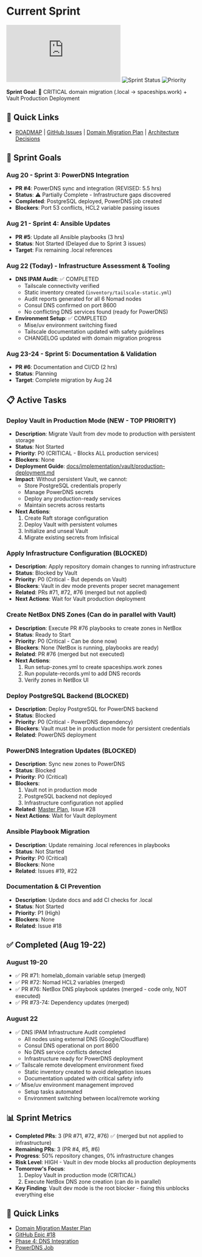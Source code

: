 # Current Sprint

![Last Updated](https://img.shields.io/github/last-commit/basher83/andromeda-orchestration/main/docs/project-management/current-sprint.md)
![Sprint Status](https://img.shields.io/badge/Sprint-2025--01--27%20to%202025--02--03-blue)
![Priority](https://img.shields.io/badge/Priority-Critical-red)

**Sprint Goal**: 🚨 CRITICAL domain migration (.local → spaceships.work) + Vault Production Deployment

## 🔗 Quick Links

- [ROADMAP](../../ROADMAP.md) | [GitHub Issues](https://github.com/basher83/andromeda-orchestration/issues) | [Domain Migration Plan](../implementation/dns-ipam/domain-migration-master-plan.md) | [Architecture Decisions](./decisions/)

## 🎯 Sprint Goals

### Aug 20 - Sprint 3: PowerDNS Integration

- **PR #4**: PowerDNS sync and integration (REVISED: 5.5 hrs)
- **Status**: ⚠️ Partially Complete - Infrastructure gaps discovered
- **Completed**: PostgreSQL deployed, PowerDNS job created
- **Blockers**: Port 53 conflicts, HCL2 variable passing issues

### Aug 21 - Sprint 4: Ansible Updates

- **PR #5**: Update all Ansible playbooks (3 hrs)
- **Status**: Not Started (Delayed due to Sprint 3 issues)
- **Target**: Fix remaining .local references

### Aug 22 (Today) - Infrastructure Assessment & Tooling

- **DNS IPAM Audit**: ✅ COMPLETED
  - Tailscale connectivity verified
  - Static inventory created (`inventory/tailscale-static.yml`)
  - Audit reports generated for all 6 Nomad nodes
  - Consul DNS confirmed on port 8600
  - No conflicting DNS services found (ready for PowerDNS)
- **Environment Setup**: ✅ COMPLETED
  - Mise/uv environment switching fixed
  - Tailscale documentation updated with safety guidelines
  - CHANGELOG updated with domain migration progress

### Aug 23-24 - Sprint 5: Documentation & Validation

- **PR #6**: Documentation and CI/CD (2 hrs)
- **Status**: Planning
- **Target**: Complete migration by Aug 24

## 📋 Active Tasks

### Deploy Vault in Production Mode (NEW - TOP PRIORITY)

- **Description**: Migrate Vault from dev mode to production with persistent storage
- **Status**: Not Started
- **Priority**: P0 (CRITICAL - Blocks ALL production services)
- **Blockers**: None
- **Deployment Guide**: [docs/implementation/vault/production-deployment.md](../implementation/vault/production-deployment.md)
- **Impact**: Without persistent Vault, we cannot:
  - Store PostgreSQL credentials properly
  - Manage PowerDNS secrets
  - Deploy any production-ready services
  - Maintain secrets across restarts
- **Next Actions**:
  1. Create Raft storage configuration
  2. Deploy Vault with persistent volumes
  3. Initialize and unseal Vault
  4. Migrate existing secrets from Infisical

### Apply Infrastructure Configuration (BLOCKED)

- **Description**: Apply repository domain changes to running infrastructure
- **Status**: Blocked by Vault
- **Priority**: P0 (Critical - But depends on Vault)
- **Blockers**: Vault in dev mode prevents proper secret management
- **Related**: PRs #71, #72, #76 (merged but not applied)
- **Next Actions**: Wait for Vault production deployment

### Create NetBox DNS Zones (Can do in parallel with Vault)

- **Description**: Execute PR #76 playbooks to create zones in NetBox
- **Status**: Ready to Start
- **Priority**: P0 (Critical - Can be done now)
- **Blockers**: None (NetBox is running, playbooks are ready)
- **Related**: PR #76 (merged but not executed)
- **Next Actions**:
  1. Run setup-zones.yml to create spaceships.work zones
  2. Run populate-records.yml to add DNS records
  3. Verify zones in NetBox UI

### Deploy PostgreSQL Backend (BLOCKED)

- **Description**: Deploy PostgreSQL for PowerDNS backend
- **Status**: Blocked
- **Priority**: P0 (Critical - PowerDNS dependency)
- **Blockers**: Vault must be in production mode for persistent credentials
- **Related**: PowerDNS deployment

### PowerDNS Integration Updates (BLOCKED)

- **Description**: Sync new zones to PowerDNS
- **Status**: Blocked
- **Priority**: P0 (Critical)
- **Blockers**:
  1. Vault not in production mode
  2. PostgreSQL backend not deployed
  3. Infrastructure configuration not applied
- **Related**: [Master Plan](../implementation/dns-ipam/domain-migration-master-plan.md), Issue #28
- **Next Actions**: Wait for Vault deployment

### Ansible Playbook Migration

- **Description**: Update remaining .local references in playbooks
- **Status**: Not Started
- **Priority**: P0 (Critical)
- **Blockers**: None
- **Related**: Issues #19, #22

### Documentation & CI Prevention

- **Description**: Update docs and add CI checks for .local
- **Status**: Not Started
- **Priority**: P1 (High)
- **Blockers**: None
- **Related**: Issue #18

## ✅ Completed (Aug 19-22)

### August 19-20

- ✅ PR #71: homelab_domain variable setup (merged)
- ✅ PR #72: Nomad HCL2 variables (merged)
- ✅ PR #76: NetBox DNS playbook updates (merged - code only, NOT executed)
- ✅ PR #73-74: Dependency updates (merged)

### August 22

- ✅ DNS IPAM Infrastructure Audit completed
  - All nodes using external DNS (Google/Cloudflare)
  - Consul DNS operational on port 8600
  - No DNS service conflicts detected
  - Infrastructure ready for PowerDNS deployment
- ✅ Tailscale remote development environment fixed
  - Static inventory created to avoid delegation issues
  - Documentation updated with critical safety info
- ✅ Mise/uv environment management improved
  - Setup tasks automated
  - Environment switching between local/remote working

## 📊 Sprint Metrics

- **Completed PRs**: 3 (PR #71, #72, #76) ✅ (merged but not applied to infrastructure)
- **Remaining PRs**: 3 (PR #4, #5, #6)
- **Progress**: 50% repository changes, 0% infrastructure changes
- **Risk Level**: HIGH - Vault in dev mode blocks all production deployments
- **Tomorrow's Focus**:
  1. Deploy Vault in production mode (CRITICAL)
  2. Execute NetBox DNS zone creation (can do in parallel)
- **Key Finding**: Vault dev mode is the root blocker - fixing this unblocks everything else

## 🔗 Quick Links

- [Domain Migration Master Plan](../implementation/dns-ipam/domain-migration-master-plan.md)
- [GitHub Epic #18](https://github.com/basher83/andromeda-orchestration/issues/18)
- [Phase 4: DNS Integration](./phases/phase-4-dns-integration.md)
- [PowerDNS Job](../nomad-jobs/platform-services/powerdns-auth.nomad.hcl)
